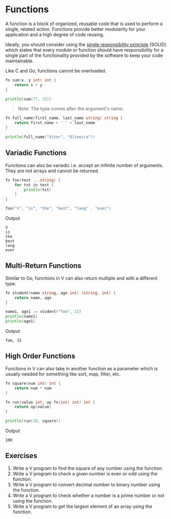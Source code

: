 # Functions

A function is a block of organized, reusable code that is used to perform a single, related action. 
Functions provide better modularity for your application and a high degree of code reusing.

Ideally, you should consider using the [single responsibility principle](https://en.wikipedia.org/wiki/Single_responsibility_principle) (SOLID) which states that every module or function should have responsibility 
for a single part of the functionality provided by the software to keep your code maintainable.

Like C and Go, functions cannot be overloaded.

```go
fn sum(x, y int) int {
    return x + y
}

println(sum(77, 33))
```

> Note: The type comes after the argument's name.

```go
fn full_name(first_name, last_name string) string {
    return first_name + ' ' + last_name
}

println(full_name("Vitor", "Oliveira"))
```

## Variadic Functions

Functions can also be variadic i.e. accept an infinite number of arguments. 
They are not arrays and cannot be returned.

```go
fn foo(test ...string) {
    for txt in test {
        println(txt)
    }
}

foo("V", "is", "the", "best", "lang" , "ever")
```

Output

```
V
is
the
best
lang
ever
```

## Multi-Return Functions

Similar to Go, functions in V can also return multiple and with a different type.

```go
fn student(name string, age int) (string, int) {
    return name, age
}

name1, age1 := student("Tom", 15)
println(name1)
println(age1)
```

Output

```
Tom, 15
```

## High Order Functions

Functions in V can also take in another function as a parameter which is usually 
needed for something like sort, map, filter, etc.

```go
fn square(num int) int {
    return num * num
}

fn run(value int, op fn(int) int) int {
    return op(value)
}

println(run(10, square))
```

Output

```
100
```

## Exercises

1. Write a V program to find the square of any number using the function.
2. Write a V program to check a given number is even or odd using the function.
3. Write a V program to convert decimal number to binary number using the function.
4. Write a V program to check whether a number is a prime number or not using the function.
5. Write a V program to get the largest element of an array using the function.
